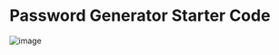 # Password Generator Starter Code
![image](https://user-images.githubusercontent.com/117704967/209288837-4e566321-4e53-45c0-af2f-58e0c758c317.png)
